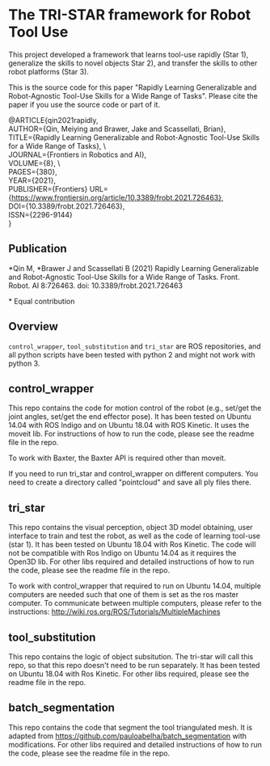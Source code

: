 # The TRI-STAR framework for Robot Tool Use

This project developed a framework that learns tool-use rapidly (Star 1), generalize the skills to novel objects Star 2), and transfer the skills to other robot platforms (Star 3).

This is the source code for this paper "Rapidly Learning Generalizable and Robot-Agnostic Tool-Use Skills for a Wide Range of Tasks". Please cite the paper if you use the source code or part of it.

@ARTICLE{qin2021rapidly, \
   AUTHOR={Qin, Meiying and Brawer, Jake and Scassellati, Brian}, \
   TITLE={Rapidly Learning Generalizable and Robot-Agnostic Tool-Use Skills for a Wide Range of Tasks}, \     
   JOURNAL={Frontiers in Robotics and AI}, \
   VOLUME={8}, \   
   PAGES={380}, \
   YEAR={2021}, \
   PUBLISHER={Frontiers}
   URL={https://www.frontiersin.org/article/10.3389/frobt.2021.726463}, \
   DOI={10.3389/frobt.2021.726463}, \
   ISSN={2296-9144} \
}

## Publication

*Qin M, *Brawer J and Scassellati B (2021) Rapidly Learning Generalizable and Robot-Agnostic Tool-Use Skills for a Wide Range of Tasks. Front. Robot. AI 8:726463. doi: 10.3389/frobt.2021.726463

\* Equal contribution

## Overview

`control_wrapper`, `tool_substitution` and `tri_star` are ROS repositories, and all python scripts have been tested with python 2 and might not work with python 3. 

## control_wrapper

This repo contains the code for motion control of the robot (e.g., set/get the joint angles, set/get the end effector pose). It has been tested on Ubuntu 14.04 with ROS Indigo and on Ubuntu 18.04 with ROS Kinetic. It uses the moveit lib. For instructions of how to run the code, please see the readme file in the repo.

To work with Baxter, the Baxter API is required other than moveit.

If you need to run tri_star and control_wrapper on different computers. You need to create a directory called "pointcloud" and save all ply files there.

## tri_star

This repo contains the visual perception, object 3D model obtaining, user interface to train and test the robot, as well as the code of learning tool-use (star 1). It has been tested on Ubuntu 18.04 with Ros Kinetic. The code will not be compatible with Ros Indigo on Ubuntu 14.04 as it requires the Open3D lib. For other libs required and detailed instructions of how to run the code, please see the readme file in the repo.

To work with control_wrapper that required to run on Ubuntu 14.04, multiple computers are needed such that one of them is set as the ros master computer. To communicate between multiple computers, please refer to the instructions: <http://wiki.ros.org/ROS/Tutorials/MultipleMachines>


## tool_substitution

This repo contains the logic of object subsitution. The tri-star will call this repo, so that this repo doesn't need to be run separately. It has been tested on Ubuntu 18.04 with Ros Kinetic. For other libs required, please see the readme file in the repo.

## batch_segmentation

This repo contains the code that segment the tool triangulated mesh. It is adapted from <https://github.com/pauloabelha/batch_segmentation> with modifications. For other libs required and detailed instructions of how to run the code, please see the readme file in the repo.
